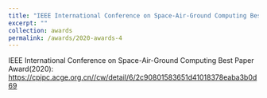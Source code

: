 ```yaml
---
title: "IEEE International Conference on Space-Air-Ground Computing Best Paper Award(2020)"
excerpt: ""
collection: awards
permalink: /awards/2020-awards-4
---
```



IEEE International Conference on Space-Air-Ground Computing Best Paper Award(2020): https://cpipc.acge.org.cn//cw/detail/6/2c90801583651d41018378eaba3b0d69


